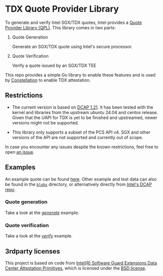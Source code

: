 # TDX Quote Provider Library

To generate and verify Intel SGX/TDX quotes, Intel provides a [Quote Provider Library (QPL)](https://github.com/intel/SGXDataCenterAttestationPrimitives).
This library comes in two parts:

1. Quote Generation

    Generate an SGX/TDX quote using Intel's secure processor.

2. Quote Verification

    Verify a quote issued by an SGX/TDX TEE

This repo provides a simple Go library to enable these features and is used by [Constellation](https://github.com/edgelesssys/constellation) to enable TDX attestation.

## Restrictions
- The current version is based on [DCAP 1.21](https://github.com/intel/SGXDataCenterAttestationPrimitives/releases/tag/DCAP_1.21).
It has been tested with the kernel and libraries from the upstream ubuntu 24.04 and centos release.
Given that the UAPI for TDX is yet to be finished and upstreamed, newer versions might not be supported.

- This library only supports a subset of the PCS API v4. SGX and other versions of the API are not supported and currently out of scope.

In case you encounter any issues despite the known restrictions, feel free to open [an issue](https://github.com/Ruoyu-y/go-tdx-qpl/issues/new/choose).

## Examples
An example quote can be found [here](blobs/quote). Other example and test data can also be found in the [`blobs`](blobs) directory, or alternatively directly from [Intel's DCAP repo](https://github.com/intel/SGXDataCenterAttestationPrimitives/tree/master/QuoteVerification/QVL/Src/AttestationApp/sampleData/tdx).

### Quote generation
Take a look at the [*generate*](testing/generate/main.go) example.

### Quote verification
Take a look at the [*verify*](testing/verify/main.go) example. 

## 3rdparty licenses

This project is based on code from [Intel(R) Software Guard Extensions Data Center Attestation Primitives](https://github.com/intel/SGXDataCenterAttestationPrimitives), which is licensed under the [BSD license](3rdparty/SGXDataCenterAttestationPrimitives/License.txt).
